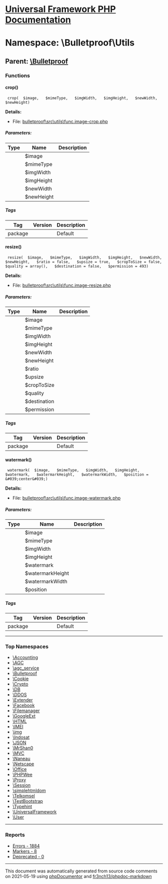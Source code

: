 # [Universal Framework PHP Documentation](../home.md)

# Namespace: \Bulletproof\Utils
## Parent: [\Bulletproof](../namespaces/Bulletproof.md)
### Functions
<a name="method_crop" class="anchor"></a>
####  crop() 

```
 crop(  $image,   $mimeType,   $imgWidth,   $imgHeight,   $newWidth,   $newHeight) 
```

**Details:**
* File: [bulletproof\src\utils\func.image-crop.php](../files/bulletproof.src.utils.func.image-crop.md)
##### Parameters:
| Type | Name | Description |
| ---- | ---- | ----------- |
| <code></code> | $image  |  |
| <code></code> | $mimeType  |  |
| <code></code> | $imgWidth  |  |
| <code></code> | $imgHeight  |  |
| <code></code> | $newWidth  |  |
| <code></code> | $newHeight  |  |



##### Tags
| Tag | Version | Description |
| --- | ------- | ----------- |
| package |  | Default |

<a name="method_resize" class="anchor"></a>
####  resize() 

```
 resize(  $image,   $mimeType,   $imgWidth,   $imgHeight,   $newWidth,   $newHeight,   $ratio = false,   $upsize = true,   $cropToSize = false,   $quality = array(),   $destination = false,   $permission = 493) 
```

**Details:**
* File: [bulletproof\src\utils\func.image-resize.php](../files/bulletproof.src.utils.func.image-resize.md)
##### Parameters:
| Type | Name | Description |
| ---- | ---- | ----------- |
| <code></code> | $image  |  |
| <code></code> | $mimeType  |  |
| <code></code> | $imgWidth  |  |
| <code></code> | $imgHeight  |  |
| <code></code> | $newWidth  |  |
| <code></code> | $newHeight  |  |
| <code></code> | $ratio  |  |
| <code></code> | $upsize  |  |
| <code></code> | $cropToSize  |  |
| <code></code> | $quality  |  |
| <code></code> | $destination  |  |
| <code></code> | $permission  |  |



##### Tags
| Tag | Version | Description |
| --- | ------- | ----------- |
| package |  | Default |

<a name="method_watermark" class="anchor"></a>
####  watermark() 

```
 watermark(  $image,   $mimeType,   $imgWidth,   $imgHeight,   $watermark,   $watermarkHeight,   $watermarkWidth,   $position = &#039;center&#039;) 
```

**Details:**
* File: [bulletproof\src\utils\func.image-watermark.php](../files/bulletproof.src.utils.func.image-watermark.md)
##### Parameters:
| Type | Name | Description |
| ---- | ---- | ----------- |
| <code></code> | $image  |  |
| <code></code> | $mimeType  |  |
| <code></code> | $imgWidth  |  |
| <code></code> | $imgHeight  |  |
| <code></code> | $watermark  |  |
| <code></code> | $watermarkHeight  |  |
| <code></code> | $watermarkWidth  |  |
| <code></code> | $position  |  |



##### Tags
| Tag | Version | Description |
| --- | ------- | ----------- |
| package |  | Default |


---

### Top Namespaces

* [\Accounting](../namespaces/Accounting.md)
* [\AGC](../namespaces/AGC.md)
* [\agc_service](../namespaces/agc_service.md)
* [\Bulletproof](../namespaces/Bulletproof.md)
* [\Cookie](../namespaces/Cookie.md)
* [\Crypto](../namespaces/Crypto.md)
* [\DB](../namespaces/DB.md)
* [\DDOS](../namespaces/DDOS.md)
* [\Extender](../namespaces/Extender.md)
* [\Facebook](../namespaces/Facebook.md)
* [\Filemanager](../namespaces/Filemanager.md)
* [\GoogleExt](../namespaces/GoogleExt.md)
* [\HTML](../namespaces/HTML.md)
* [\IMEI](../namespaces/IMEI.md)
* [\img](../namespaces/img.md)
* [\Indosat](../namespaces/Indosat.md)
* [\JSON](../namespaces/JSON.md)
* [\MrShan0](../namespaces/MrShan0.md)
* [\MVC](../namespaces/MVC.md)
* [\Naneau](../namespaces/Naneau.md)
* [\Netscape](../namespaces/Netscape.md)
* [\Office](../namespaces/Office.md)
* [\PHPWee](../namespaces/PHPWee.md)
* [\Proxy](../namespaces/Proxy.md)
* [\Session](../namespaces/Session.md)
* [\simplehtmldom](../namespaces/simplehtmldom.md)
* [\Telkomsel](../namespaces/Telkomsel.md)
* [\TestBootstrap](../namespaces/TestBootstrap.md)
* [\Typehint](../namespaces/Typehint.md)
* [\UniversalFramework](../namespaces/UniversalFramework.md)
* [\User](../namespaces/User.md)

---

### Reports
* [Errors - 1884](../reports/errors.md)
* [Markers - 8](../reports/markers.md)
* [Deprecated - 0](../reports/deprecated.md)

---

This document was automatically generated from source code comments on 2021-05-19 using [phpDocumentor](http://www.phpdoc.org/) and [fr3nch13/phpdoc-markdown](https://github.com/fr3nch13/phpdoc-markdown)
